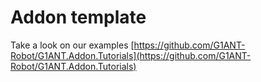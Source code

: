 ﻿# Addon template

Take a look on our examples [https://github.com/G1ANT-Robot/G1ANT.Addon.Tutorials](https://github.com/G1ANT-Robot/G1ANT.Addon.Tutorials)